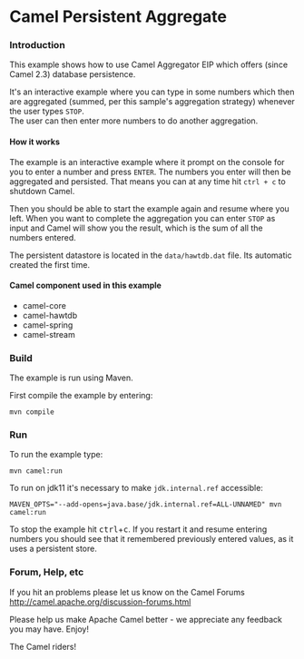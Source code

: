 # Camel Persistent Aggregate

### Introduction

This example shows how to use Camel Aggregator EIP which offers (since Camel 2.3)
database persistence.

It's an interactive example where you can type in some numbers which then are aggregated
(summed, per this sample's aggregation strategy) whenever the user types `STOP`.  
The user can then enter more numbers to do another aggregation.

#### How it works

The example is an interactive example where it prompt on the console for you to enter a number and press `ENTER`. 
The numbers you enter will then be aggregated and persisted. That means you can at any time hit `ctrl + c` to shutdown Camel. 

Then you should be able to start the example again and resume where you left.
When you want to complete the aggregation you can enter `STOP` as input and Camel will show you the result, 
which is the sum of all the numbers entered.

The persistent datastore is located in the `data/hawtdb.dat` file. Its automatic created the first time.

#### Camel component used in this example

* camel-core
* camel-hawtdb
* camel-spring
* camel-stream

### Build

The example is run using Maven.

First compile the example by entering:

	mvn compile

### Run

To run the example type:

	mvn camel:run

To run on jdk11 it's necessary to make `jdk.internal.ref` accessible: 

    MAVEN_OPTS="--add-opens=java.base/jdk.internal.ref=ALL-UNNAMED" mvn camel:run 
    
To stop the example hit <kbd>ctrl</kbd>+<kbd>c</kbd>.  If you restart it and resume
entering numbers you should see that it remembered previously entered values, as it
uses a persistent store.


### Forum, Help, etc

If you hit an problems please let us know on the Camel Forums
	<http://camel.apache.org/discussion-forums.html>

Please help us make Apache Camel better - we appreciate any feedback you may
have.  Enjoy!


The Camel riders!
